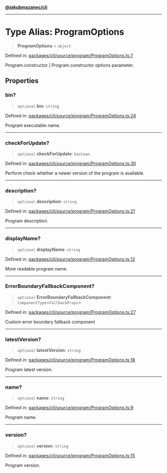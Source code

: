 [**@jakubmazanec/cli**](../README.md)

---

# Type Alias: ProgramOptions

> **ProgramOptions** = `object`

Defined in:
[packages/cli/source/program/ProgramOptions.ts:7](https://github.com/jakubmazanec/tools/blob/dccfe8e5cee218e88ff4db59e4bf460975897c58/packages/cli/source/program/ProgramOptions.ts#L7)

Program.constructor \| Program constructor options parameter.

## Properties

### bin?

> `optional` **bin**: `string`

Defined in:
[packages/cli/source/program/ProgramOptions.ts:24](https://github.com/jakubmazanec/tools/blob/dccfe8e5cee218e88ff4db59e4bf460975897c58/packages/cli/source/program/ProgramOptions.ts#L24)

Program executable name.

---

### checkForUpdate?

> `optional` **checkForUpdate**: `boolean`

Defined in:
[packages/cli/source/program/ProgramOptions.ts:30](https://github.com/jakubmazanec/tools/blob/dccfe8e5cee218e88ff4db59e4bf460975897c58/packages/cli/source/program/ProgramOptions.ts#L30)

Perform check whether a newer version of the program is available.

---

### description?

> `optional` **description**: `string`

Defined in:
[packages/cli/source/program/ProgramOptions.ts:21](https://github.com/jakubmazanec/tools/blob/dccfe8e5cee218e88ff4db59e4bf460975897c58/packages/cli/source/program/ProgramOptions.ts#L21)

Program description.

---

### displayName?

> `optional` **displayName**: `string`

Defined in:
[packages/cli/source/program/ProgramOptions.ts:12](https://github.com/jakubmazanec/tools/blob/dccfe8e5cee218e88ff4db59e4bf460975897c58/packages/cli/source/program/ProgramOptions.ts#L12)

More readable program name.

---

### ErrorBoundaryFallbackComponent?

> `optional` **ErrorBoundaryFallbackComponent**: `ComponentType`\<`FallbackProps`\>

Defined in:
[packages/cli/source/program/ProgramOptions.ts:27](https://github.com/jakubmazanec/tools/blob/dccfe8e5cee218e88ff4db59e4bf460975897c58/packages/cli/source/program/ProgramOptions.ts#L27)

Custom error boundary fallback component

---

### latestVersion?

> `optional` **latestVersion**: `string`

Defined in:
[packages/cli/source/program/ProgramOptions.ts:18](https://github.com/jakubmazanec/tools/blob/dccfe8e5cee218e88ff4db59e4bf460975897c58/packages/cli/source/program/ProgramOptions.ts#L18)

Program latest version.

---

### name?

> `optional` **name**: `string`

Defined in:
[packages/cli/source/program/ProgramOptions.ts:9](https://github.com/jakubmazanec/tools/blob/dccfe8e5cee218e88ff4db59e4bf460975897c58/packages/cli/source/program/ProgramOptions.ts#L9)

Program name.

---

### version?

> `optional` **version**: `string`

Defined in:
[packages/cli/source/program/ProgramOptions.ts:15](https://github.com/jakubmazanec/tools/blob/dccfe8e5cee218e88ff4db59e4bf460975897c58/packages/cli/source/program/ProgramOptions.ts#L15)

Program version.
